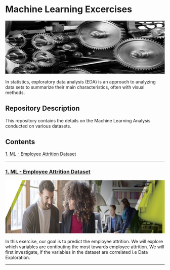 # Machine Learning Excercises

![images.jpeg](ML_Images/ML2.jpg)

In statistics, exploratory data analysis (EDA) is an approach to analyzing data sets to summarize their main characteristics, often with visual methods. 

## Repository Description

This repository contains the details on the Machine Learning Analysis conducted on various datasets.

## Contents

[1. ML - Employee Attrition Dataset](#section1)<br>

___

<a id=section1></a>
### [1. ML - Employee Attrition Dataset](./ML_HEA)

![images.jpeg](ML_Images/HEA_Banner.png)

In this exercise, our goal is to predict the employee attrition. We will explore which variables are contibuting the most towards employee attrition. We will first investigate, if the variables in the dataset are correlated i.e Data Exploration.
___


